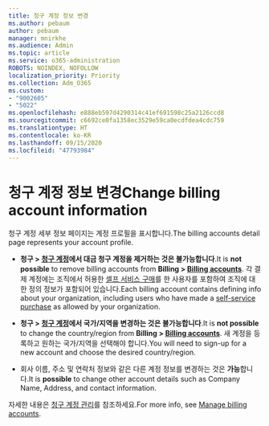 ```yaml
---
title: 청구 계정 정보 변경
ms.author: pebaum
author: pebaum
manager: mnirkhe
ms.audience: Admin
ms.topic: article
ms.service: o365-administration
ROBOTS: NOINDEX, NOFOLLOW
localization_priority: Priority
ms.collection: Adm_O365
ms.custom:
- "9002605"
- "5022"
ms.openlocfilehash: e888eb597d4290314c41ef691598c25a2126ccd8
ms.sourcegitcommit: c6692ce0fa1358ec3529e59ca0ecdfdea4cdc759
ms.translationtype: HT
ms.contentlocale: ko-KR
ms.lasthandoff: 09/15/2020
ms.locfileid: "47793984"
---
```

# <a name="change-billing-account-information"></a><span data-ttu-id="fa3ce-102">청구 계정 정보 변경</span><span class="sxs-lookup"><span data-stu-id="fa3ce-102">Change billing account information</span></span>

<span data-ttu-id="fa3ce-103">청구 계정 세부 정보 페이지는 계정 프로필을 표시합니다.</span><span class="sxs-lookup"><span data-stu-id="fa3ce-103">The billing accounts detail page represents your account profile.</span></span>

- <span data-ttu-id="fa3ce-104">**청구 > [청구 계정](https://go.microsoft.com/fwlink/p/?linkid=2084771)에서 대금 청구 계정을 제거하는 것은 **불가능**합니다**.</span><span class="sxs-lookup"><span data-stu-id="fa3ce-104">It is **not possible** to remove billing accounts from **Billing > [Billing accounts](https://go.microsoft.com/fwlink/p/?linkid=2084771)**.</span></span> <span data-ttu-id="fa3ce-105">각 결제 계정에는 조직에서 허용한 [셀프 서비스 구매](https://docs.microsoft.com/microsoft-365/commerce/subscriptions/manage-self-service-purchases-admins)를 한 사용자를 포함하여 조직에 대한 정의 정보가 포함되어 있습니다.</span><span class="sxs-lookup"><span data-stu-id="fa3ce-105">Each billing account contains defining info about your organization, including users who have made a [self-service purchase](https://docs.microsoft.com/microsoft-365/commerce/subscriptions/manage-self-service-purchases-admins) as allowed by your organization.</span></span> 

- <span data-ttu-id="fa3ce-106">**청구 > [청구 계정](https://go.microsoft.com/fwlink/p/?linkid=2084771)에서 국가/지역을 변경하는 것은 **불가능**합니다**.</span><span class="sxs-lookup"><span data-stu-id="fa3ce-106">It is **not possible** to change the country/region from **Billing > [Billing accounts](https://go.microsoft.com/fwlink/p/?linkid=2084771)**.</span></span> <span data-ttu-id="fa3ce-107">새 계정을 등록하고 원하는 국가/지역을 선택해야 합니다.</span><span class="sxs-lookup"><span data-stu-id="fa3ce-107">You will need to sign-up for a new account and choose the desired country/region.</span></span> 

- <span data-ttu-id="fa3ce-108">회사 이름, 주소 및 연락처 정보와 같은 다른 계정 정보를 변경하는 것은 **가능**합니다.</span><span class="sxs-lookup"><span data-stu-id="fa3ce-108">It is **possible** to change other account details such as Company Name, Address, and contact information.</span></span> 

<span data-ttu-id="fa3ce-109">자세한 내용은 [청구 계정 관리](https://docs.microsoft.com/microsoft-365/commerce/manage-billing-accounts)를 참조하세요.</span><span class="sxs-lookup"><span data-stu-id="fa3ce-109">For more info, see [Manage billing accounts](https://docs.microsoft.com/microsoft-365/commerce/manage-billing-accounts).</span></span> 
